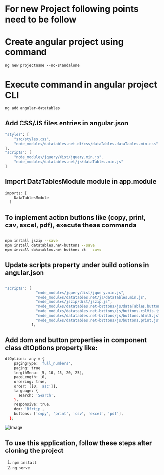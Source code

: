 # For new Project following points need to be follow

# Create angular project using command

`ng new projectname --no-standalone`

# Execute command in angular project CLI

`ng add angular-datatables`

## Add CSS/JS files entries in angular.json

```sh
"styles": [
    "src/styles.css",
    "node_modules/datatables.net-dt/css/dataTables.dataTables.min.css"
],
"scripts": [
    "node_modules/jquery/dist/jquery.min.js",
    "node_modules/datatables.net/js/dataTables.min.js"
]
```

## Import DataTablesModule module in app.module

```sh
imports: [
    DataTablesModule
  ]
```

## To implement action buttons like (copy, print, csv, excel, pdf), execute these commands

```sh

npm install jszip --save
npm install datatables.net-buttons --save
npm install datatables.net-buttons-dt --save

```

## Update scripts property under build options in angular.json

```sh

"scripts": [
              "node_modules/jquery/dist/jquery.min.js",
              "node_modules/datatables.net/js/dataTables.min.js",
              "node_modules/jszip/dist/jszip.js",
              "node_modules/datatables.net-buttons/js/dataTables.buttons.js",
              "node_modules/datatables.net-buttons/js/buttons.colVis.js",
              "node_modules/datatables.net-buttons/js/buttons.html5.js",
              "node_modules/datatables.net-buttons/js/buttons.print.js"
            ],

```
## Add dom and button properties in component class dtOptions property like:

```sh
dtOptions: any = {
    pagingType: 'full_numbers',
    paging: true,
    lengthMenu: [5, 10, 15, 20, 25],
    pageLength: 10,
    ordering: true,
    order: [[0, 'asc']],
    language: {
      search: 'Search',
    },
    responsive: true,
    dom: 'Bfrtip',
    buttons: ['copy', 'print', 'csv', 'excel', 'pdf'],
  };
```
![Image](https://github.com/user-attachments/assets/ca1a0e5b-cde5-4d55-83b1-12eac5030452)

## To use this application, follow these steps after cloning the project

1. `npm install`
2. `ng serve`